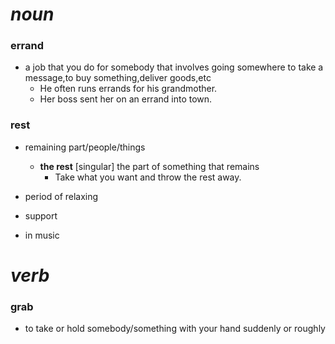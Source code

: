 # _noun_

### errand

* a job that you do for somebody that involves going somewhere to take a message,to buy something,deliver goods,etc
  * He often runs errands for his grandmother.
  * Her boss sent her on an errand into town.

### rest

* remaining part/people/things
  * **the rest** [singular] the part of something that remains
    * Take what you want and throw the rest away.

* period of relaxing
* support
* in music

# _verb_

### grab

* to take or hold somebody/something with your hand suddenly or roughly

  

